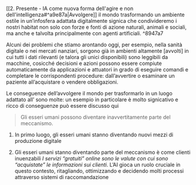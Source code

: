 [[2. Presente - IA come nuova forma dell'agire e non dell'intelligenza#^a9e87a|Avvolgere]] il mondo trasformando un ambiente ostile in un’infosfera adattata digitalmente signica che condivideremo i nostri habitat non solo con forze e fonti di azione naturali, animali e sociali, ma anche e talvolta principalmente con agenti artificiali. ^8947a7

Alcuni dei problemi che stiamo arontando oggi, per esempio, nella sanità digitale o nei mercati nanziari, sorgono già in ambienti altamente [avvolti] in cui tutti i dati rilevanti (e talora gli unici disponibili) sono leggibili da macchine, cosicché decisioni e azioni possono essere compiute automaticamente da applicazioni e attuatori in grado di eseguire comandi e completare le corrispondenti procedure: dall’avvertire o esaminare un paziente all’acquistare o vendere obbligazioni.

Le conseguenze dell’avvolgere il mondo per trasformarlo in un luogo adattato all’ sono molte: un esempio in particolare è molto signicativo e ricco di conseguenze può essere discusso qui 

> Gli esseri umani possono diventare inavvertitamente parte del meccanismo.

1) In primo luogo, gli esseri umani stanno diventando nuovi mezzi di produzione digitale

2) Gli esseri umani stanno diventando parte del meccanismo è come clienti inuenzabili
		*I servizi “gratuiti” online sono le valute con cui sono “acquistate” le informazioni sui clienti*.
		L’AI gioca un ruolo cruciale in questo contesto, ritagliando, ottimizzando e decidendo molti processi attraverso sistemi di raccomandazione

